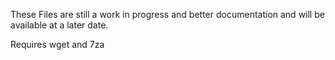 These Files are still a work in progress and better documentation and will be available at a later date.

Requires wget and 7za